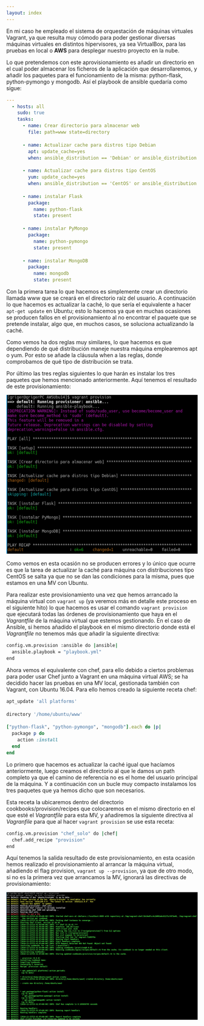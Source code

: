 ```yaml
---
layout: index
---
```


En mi caso he empleado el sistema de orquestación de máquinas virtuales Vagrant, ya que resulta muy cómodo para poder gestionar diversas máquinas virtuales en distintos hipervisores, ya sea VirtualBox, para las pruebas en local o **AWS** para desplegar nuestro proyecto en la nube.

Lo que pretendemos con este aprovisionamiento es añadir un directorio en el cual poder almacenar los ficheros de la aplicación que desarrollaremos, y añadir los paquetes para el funcionamiento de la misma: python-flask, python-pymongo y mongodb. Así el playbook de ansible quedaría como sigue:

```yml
---
  - hosts: all
    sudo: true
    tasks:
      - name: Crear directorio para almacenar web
        file: path=www state=directory

      - name: Actualizar cache para distros tipo Debian
        apt: update_cache=yes
        when: ansible_distribution == 'Debian' or ansible_distribution == 'Ubuntu'

      - name: Actualizar cache para distros tipo CentOS
        yum: update_cache=yes
        when: ansible_distribution == 'CentOS' or ansible_distribution == 'Red Hat Enterprise Linux'

      - name: instalar Flask
        package:
          name: python-flask
          state: present

      - name: instalar PyMongo
        package:
          name: python-pymongo
          state: present

      - name: instalar MongoDB
        package:
          name: mongodb
          state: present
```

Con la primera tarea lo que hacemos es simplemente crear un directorio llamada www que se creará en el directorio raíz del usuario. A continuación lo que hacemos es actualizar la caché, lo que sería el equivalente a hacer `apt-get update` en Ubuntu; esto lo hacemos ya que en muchas ocasiones se producen fallos en el provisionamiento al no encontrar el paquete que se pretende instalar, algo que, en muchos casos, se soluciona actualizando la caché.

Como vemos ha dos reglas muy similares, lo que hacemos es que dependiendo de qué distribución maneje nuestra máquina emplearemos apt o yum. Por esto se añade la cláusula when a las reglas, donde comprobamos de qué tipo de distribución se trata.

Por último las tres reglas siguientes lo que harán es instalar los tres paquetes que hemos mencionado anteriormente. Aquí tenemos el resultado de este provisionamiento:

![Provisionamiento con Ansible](img/provisionamientoAnsible.png)

Como vemos en esta ocasión no se producen errores y lo único que ocurre es que la tarea de actualizar la caché para máquina con distribuciones tipo CentOS se salta ya que no se dan las condiciones para la misma, pues que estamos en una MV con Ubuntu.

Para realizar este provisionamiento una vez que hemos arrancado la máquina virtual con `vagrant up` (ya veremos más en detalle este proceso en el siguiente hito) lo que hacemos es usar el comando `vagrant provision` que ejecutará todas las órdenes de provisionamiento que haya en el *Vagrantfile* de la máquina virtual que estemos gestionando. En el caso de Ansible, si hemos añadido el playbook en el mismo directorio donde está el *Vagrantfile* no tenemos más que añadir la siguiente directiva:

```bash
config.vm.provision :ansible do |ansible|
  ansible.playbook = "playbook.yml"
end
```
Ahora vemos el equivalente con chef, para ello debido a ciertos problemas para poder usar Chef junto a Vagrant en una máquina virtual AWS; se ha decidido hacer las pruebas en una MV local, gestionada también con Vagrant, con Ubuntu 16.04. Para ello hemos creado la siguiente receta chef:

```ruby
apt_update 'all platforms'

directory '/home/ubuntu/www'

["python-flask", "python-pymongo", "mongodb"].each do |p|
  package p do
    action :install
  end
end
```

Lo primero que hacemos es actualizar la caché igual que hacíamos anteriormente, luego creamos el directorio al que le damos un path completo ya que el camino de referencia no es el home del usuario principal de la máquina. Y a continuación con un bucle muy compacto instalamos los tres paquetes que ya hemos dicho que son necesarios.

Esta receta la ubicaremos dentro del directorio cookbooks/provision/recipes que colocaremos en el mismo directorio en el que esté el *Vagrantfile* para esta MV, y añadiremos la siguiente directiva al *Vagranfile* para que al hacer `vagrant provision` se use esta receta:

```bash
config.vm.provision "chef_solo" do |chef|
  chef.add_recipe "provision"
end
```
Aquí tenemos la salida resultado de este provisionamiento, en esta ocasión hemos realizado el provisionamiento al arrancar la máquina virtual, añadiendo el flag provision, `vagrant up --provision`, ya que de otro modo, si no es la primera vez que arrancamos la MV, ignorará las directivas de provisionamiento:

![Provisionamiento con Chef](img/provisionamientoChef.png)
